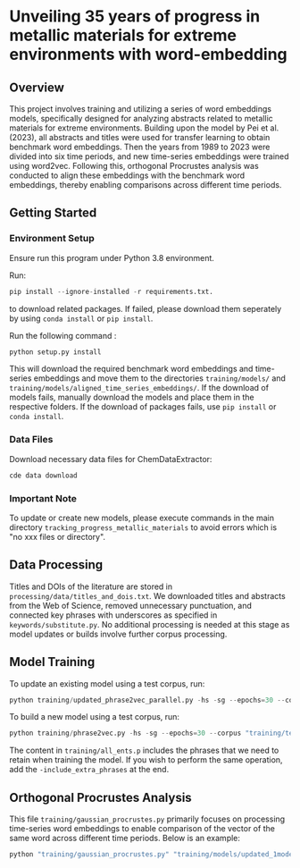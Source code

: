 # Unveiling 35 years of progress in metallic materials for extreme environments with word-embedding

## Overview

This project involves training and utilizing a series of word embeddings models, specifically designed for analyzing abstracts related to metallic materials for extreme environments. Building upon the model by Pei et al. (2023), all abstracts and titles were used for transfer learning to obtain benchmark word embeddings. Then the years from 1989 to 2023 were divided into six time periods, and new time-series embeddings were trained using word2vec. Following this, orthogonal Procrustes analysis was conducted to align these embeddings with the benchmark word embeddings, thereby enabling comparisons across different time periods.

## Getting Started

### Environment Setup ###
Ensure run this program under Python 3.8 environment. 

Run: 
```python
pip install --ignore-installed -r requirements.txt.
```
to download related packages. If failed, please download them seperately by using `conda install` or `pip install`.

Run the following command :
```python
python setup.py install
```
This will download the required benchmark word embeddings and time-series embeddings and move them to the directories `training/models/` and `training/models/aligned_time_series_embeddings/`. If the download of models fails, manually download the models and place them in the respective folders. If the download of packages fails, use `pip install` or `conda install`.

### Data Files ###
Download necessary data files for ChemDataExtractor:
```python
cde data download
```

### Important Note ###
To update or create new models, please execute commands in the main directory `tracking_progress_metallic_materials` to avoid errors which is "no xxx files or directory".

## Data Processing ##

Titles and DOIs of the literature are stored in `processing/data/titles_and_dois.txt`. We downloaded titles and abstracts from the Web of Science, removed unnecessary punctuation, and connected key phrases with underscores as specified in `keywords/substitute.py`. No additional processing is needed at this stage as model updates or builds involve further corpus processing.

## Model Training ##
To update an existing model using a test corpus, run:
```python
python training/updated_phrase2vec_parallel.py -hs -sg --epochs=30 --corpus "training/test.txt" --model_name test_update
```

To build a new model using a test corpus, run:
```python
python training/phrase2vec.py -hs -sg --epochs=30 --corpus "training/test.txt" --model_name test_new
```

The content in `training/all_ents.p` includes the phrases that we need to retain when training the model. If you wish to perform the same operation, add the `-include_extra_phrases` at the end.

## Orthogonal Procrustes Analysis ##
This file `training/gaussian_procrustes.py` primarily focuses on processing time-series word embeddings to enable comparison of the vector of the same word across different time periods.
Below is an example:
```python
python "training/gaussian_procrustes.py" "training/models/updated_1model_all" "training/raw_models/" --output "training/aligned_timeslice_models/"
```